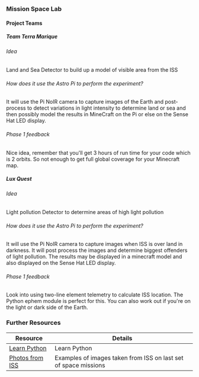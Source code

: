 ### Mission Space Lab

#### Project Teams

##### Team Terra Marique

###### Idea

Land and Sea Detector to build up a model of visible area from the ISS

###### How does it use the Astro Pi to perform the experiment?

It will use the Pi NoIR camera to capture images of the Earth and post-process to detect variations in light intensity to determine land or sea and then possibly model the results in MineCraft on the Pi or else on the Sense Hat LED display.

###### Phase 1 feedback

Nice idea, remember that you'll get 3 hours of run time for your code which is 2 orbits. So not enough to get full global coverage for your Minecraft map.


##### Lux Quest

###### Idea

Light pollution Detector to determine areas of high light pollution

###### How does it use the Astro Pi to perform the experiment?

It will use the Pi NoIR camera to capture images when ISS is over land in darkness. It will post process the images and determine biggest offenders of light pollution. The results may be displayed in a minecraft model and also displayed on the Sense Hat LED display.

###### Phase 1 feedback

Look into using two-line element telemetry to calculate ISS location. The Python ephem module is perfect for this. You can also work out if you're on the light or dark side of the Earth.

### Further Resources

| Resource                                                                                   | Details                                                                                                |
|--------------------------------------------------------------------------------------------|--------------------------------------------------------------------------------------------------------|
| [Learn Python](python.md)                                                                  | Learn Python                                                                                           |
| [Photos from ISS](https://github.com/astro-pi/enviro-pi/tree/master/iss%20downloads)       | Examples of images taken from ISS on last set of space missions                                        |
